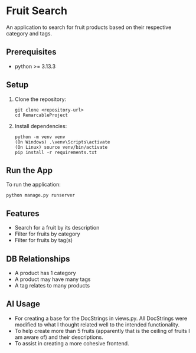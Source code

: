 # Fruit Search

An application to search for fruit products based on their respective category and tags.

## Prerequisites

- python >= 3.13.3

## Setup

1. Clone the repository:
   ```
   git clone <repository-url>
   cd RemarcableProject
   ```

2. Install dependencies:
   ```
   python -m venv venv
   (On Windows) .\venv\Scripts\activate
   (On Linux) source venv/bin/activate
   pip install -r requirements.txt
   ``` 

## Run the App

To run the application:

```
python manage.py runserver
```

## Features

- Search for a fruit by its description
- Filter for fruits by category
- Filter for fruits by tag(s)

## DB Relationships

- A product has 1 category
- A product may have many tags
- A tag relates to many products

## AI Usage
- For creating a base for the DocStrings in views.py. All DocStrings were modified to what I thought related well to the intended functionality.
- To help create more than 5 fruits (apparently that is the ceiling of fruits I am aware of) and their descriptions.
- To assist in creating a more cohesive frontend.
